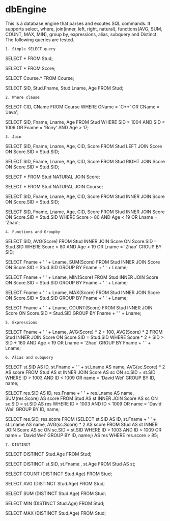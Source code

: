 # dbEngine

This is a database engine that parses and excutes SQL commands. It supports select, where, join(inner, left, right, natural),
functions(AVG, SUM, COUNT, MAX, MIN), group by, expressions, alias, subquery and Distinct. The following queries are tested.

	1. Simple SELECT query
SELECT *
  FROM Stud;

SELECT *
  FROM Score;

SELECT Course.*
  FROM Course;

SELECT SID, Stud.Fname, Stud.Lname, Age
  FROM Stud;

	2. Where clause
SELECT CID, CName
  FROM Course
  WHERE CName = 'C++' OR CName = 'Java';

SELECT SID, Fname, Lname, Age
  FROM Stud
  WHERE SID > 1004 AND SID < 1009 OR Fname = 'Rony' AND Age > 17;

	3. Join
SELECT SID, Fname, Lname, Age, CID, Score
  FROM Stud LEFT JOIN Score 
  ON Score.SID = Stud.SID;

SELECT SID, Fname, Lname, Age, CID, Score
  FROM Stud RIGHT JOIN Score
  ON Score.SID = Stud.SID;

SELECT * 
  FROM Stud NATURAL JOIN Score;

SELECT *
  FROM Stud NATURAL JOIN Course;

SELECT SID, Fname, Lname, Age, CID, Score
  FROM Stud INNER JOIN Score 
  ON Score.SID = Stud.SID;

SELECT SID, Fname, Lname, Age, CID, Score
  FROM Stud INNER JOIN Score 
  ON Score.SID = Stud.SID
  WHERE Score > 80 AND Age < 19 OR Lname = 'Zhao';

	4. Functions and Groupby
SELECT SID, AVG(Score)
  FROM Stud INNER JOIN Score 
  ON Score.SID = Stud.SID
  WHERE Score > 80 AND Age < 19 OR Lname = 'Zhao'
  GROUP BY SID;

SELECT Fname + ' ' + Lname, SUM(Score)
  FROM Stud INNER JOIN Score 
  ON Score.SID = Stud.SID
  GROUP BY Fname + ' ' + Lname;

SELECT Fname + ' ' + Lname, MIN(Score)
  FROM Stud INNER JOIN Score 
  ON Score.SID = Stud.SID
  GROUP BY Fname + ' ' + Lname;

SELECT Fname + ' ' + Lname, MAX(Score)
  FROM Stud INNER JOIN Score 
  ON Score.SID = Stud.SID
  GROUP BY Fname + ' ' + Lname;

SELECT Fname + ' ' + Lname, COUNT(Score)
  FROM Stud INNER JOIN Score 
  ON Score.SID = Stud.SID
  GROUP BY Fname + ' ' + Lname;

	5. Expressions	
SELECT Fname + ' ' + Lname, AVG(Score) * 2 + 100, AVG(Score) * 2
  FROM Stud INNER JOIN Score 
  ON Score.SID = Stud.SID
  WHERE Score * 2 + SID > SID + 160 AND Age < 19 OR Lname = 'Zhao'
  GROUP BY Fname + ' ' + Lname;

	6. Alias and subquery
SELECT st.SID AS ID, st.Fname + ' ' + st.Lname AS name, AVG(sc.Score) * 2 AS score
  FROM Stud AS st INNER JOIN Score AS sc 
  ON sc.SID = st.SID
  WHERE ID > 1003 AND ID < 1009 OR name = 'David Wei'
  GROUP BY ID, name;

SELECT res.SID AS ID, res.Fname + ' ' + res.Lname AS name, SUM(res.Score) AS score
  FROM Stud AS st INNER JOIN Score AS sc
  ON sc.SID = st.SID AS res
  WHERE ID > 1003 AND ID < 1009 OR name = 'David Wei'
  GROUP BY ID, name;

SELECT res.SID, res.score
  FROM
	  (SELECT st.SID AS ID, st.Fname + ' ' + st.Lname AS name, AVG(sc.Score) * 2 AS score
	  FROM Stud AS st INNER JOIN Score AS sc 
	  ON sc.SID = st.SID
	  WHERE ID > 1003 AND ID < 1009 OR name = 'David Wei'
	  GROUP BY ID, name;) AS res 
  WHERE res.score > 85;


	7. DISTINCT
SELECT DISTINCT Stud.Age
  FROM Stud;

SELECT DISTINCT st.SID, st.Fname , st.Age
  FROM Stud AS st;

SELECT COUNT (DISTINCT Stud.Age)
  FROM Stud;

SELECT AVG (DISTINCT Stud.Age)
  FROM Stud;

SELECT SUM (DISTINCT Stud.Age)
  FROM Stud;

SELECT MIN (DISTINCT Stud.Age)
  FROM Stud;

SELECT MAX (DISTINCT Stud.Age)
  FROM Stud;
